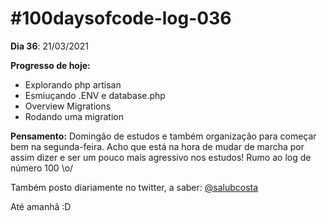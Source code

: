 # #100daysofcode-log-036

__Dia 36__: 21/03/2021

__Progresso de hoje:__
-   Explorando php artisan
-   Esmiuçando .ENV e database.php
-   Overview Migrations
-   Rodando uma migration
																														
__Pensamento:__ Domingão de estudos e também organização para começar bem na segunda-feira. Acho que está na hora de mudar de marcha por assim dizer e ser um pouco mais agressivo nos estudos! Rumo ao log de número 100 \o/

Também posto diariamente no twitter, a saber: [@salubcosta](https://twitter.com/salubcosta)

Até amanhã :D 

